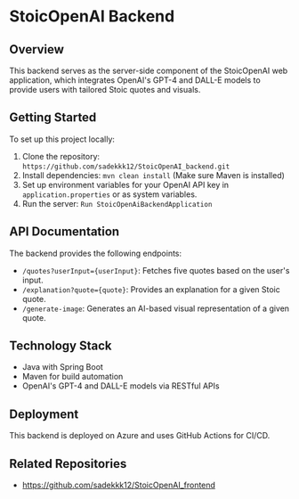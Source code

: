 # StoicOpenAI Backend

## Overview
This backend serves as the server-side component of the StoicOpenAI web application, which integrates OpenAI's GPT-4 and DALL-E models to provide users with tailored Stoic quotes and visuals.

## Getting Started
To set up this project locally:

1. Clone the repository: `https://github.com/sadekkk12/StoicOpenAI_backend.git`
2. Install dependencies: `mvn clean install` (Make sure Maven is installed)
3. Set up environment variables for your OpenAI API key in `application.properties` or as system variables.
4. Run the server: `Run StoicOpenAiBackendApplication`

## API Documentation
The backend provides the following endpoints:
- `/quotes?userInput={userInput}`: Fetches five quotes based on the user's input.
- `/explanation?quote={quote}`: Provides an explanation for a given Stoic quote.
- `/generate-image`: Generates an AI-based visual representation of a given quote.

## Technology Stack
- Java with Spring Boot
- Maven for build automation
- OpenAI's GPT-4 and DALL-E models via RESTful APIs

## Deployment
This backend is deployed on Azure and uses GitHub Actions for CI/CD.

## Related Repositories
- https://github.com/sadekkk12/StoicOpenAI_frontend

